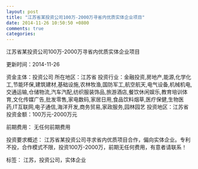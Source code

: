 ```yaml
---
layout: post
title: "江苏省某投资公司100万-2000万寻省内优质实体企业项目"
date: 2014-11-26 10:50:50 +0800
comments: true
categories: 
---
```

江苏省某投资公司100万-2000万寻省内优质实体企业项目



更新时间：2014-11-26

资金主体：投资公司
所在地区：江苏省
投资行业：金融投资,房地产,能源,化学化工,节能环保,建筑建材,基础设施,农林牧渔,国防军工,航空航天,电气设备,机械机电,交通运输,仓储物流,汽车汽配,纺织服装饰品,旅游酒店,餐饮休闲娱乐,教育培训体育,文化传媒广告,批发零售,家电数码,家居日用,食品饮料烟草,医疗保健,生物医药,IT互联网,电子通信,海洋开发,商务贸易,家政服务,园林园艺
投资地区：江苏省
投资金额：100万元-2000万元

前期费用：
无任何前期费用

投资要求概述：
江苏省某投资公司寻求省内优质项目合作，偏向实体企业。专利不投，合作模式不限，投资100万-2000万，前期无任何费用，有意者请联系！

标签：
江苏，投资公司，实体企业

